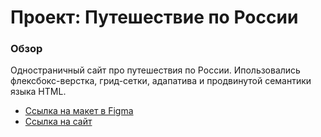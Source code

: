 # Проект: Путешествие по России

### Обзор
Одностраничный сайт про путешествия по России. Ипользовались флексбокс-верстка, грид-сетки, адапатива и продвинутой семантики языка HTML.

* [Ссылка на макет в Figma](https://www.figma.com/file/5S2WSbEFL6awjVWJ0NWL8Q/Sprint-3_-Russia-_-desktop-mobile?node-id=28503%3A0)
* [Ссылка на cайт](https://xc1st.github.io/russian-travel/)
